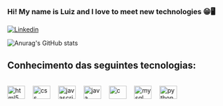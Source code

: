 <head>
<style>

.gif
{ 
  border-radius: 10;
}
</style>
</head>

### Hi! My name is Luiz and I love to meet new technologies 😁🖥️

[![Linkedin](https://img.shields.io/badge/LinkedIn-0077B5?style=for-the-badge&logo=linkedin&logoColor=white)](https://www.linkedin.com/in/luizgabrielwojtovicz/)

![Anurag's GitHub stats](https://github-readme-stats.vercel.app/api?username=LuizGabrielWojtovicz&show_icons=true&theme=merko)

## Conhecimento das seguintes tecnologias:

<div style = "display: inline-block"><br>
  <img align = "center" alt = "html5" height = "30" width = "40" src = "https://cdn.jsdelivr.net/gh/devicons/devicon/icons/html5/html5-original.svg"/>
  
  <img class = "gif" align = "center" height = "10" width = "10" src = "https://www.bing.com/th/id/OGC.64066d694f1963d9181af93962a1d4b8?pid=1.7&rurl=https%3a%2f%2fi.pinimg.com%2foriginals%2f06%2f8a%2f78%2f068a78627d7840d2d861d68ffb1a89f6.gif&ehk=mcWdYHGSAoXqlSR%2bhT2wnBez3tENzIQhu1WVE38u6Gc%3d"/>
  
  <img align = "center" alt = "css" height = "30" width = "40" src = "https://cdn.jsdelivr.net/gh/devicons/devicon/icons/css3/css3-original.svg"/>
  
  <img  class = "gif" align = "center" height = "10" width = "10" src = "https://www.bing.com/th/id/OGC.64066d694f1963d9181af93962a1d4b8?pid=1.7&rurl=https%3a%2f%2fi.pinimg.com%2foriginals%2f06%2f8a%2f78%2f068a78627d7840d2d861d68ffb1a89f6.gif&ehk=mcWdYHGSAoXqlSR%2bhT2wnBez3tENzIQhu1WVE38u6Gc%3d"/>
  
  <img align = "center" alt = "javascript" height = "30" width = "40" src = "https://cdn.jsdelivr.net/gh/devicons/devicon/icons/javascript/javascript-original.svg"/>
  
  <img  class = "gif" align = "center" height = "10" width = "10" src = "https://www.bing.com/th/id/OGC.64066d694f1963d9181af93962a1d4b8?pid=1.7&rurl=https%3a%2f%2fi.pinimg.com%2foriginals%2f06%2f8a%2f78%2f068a78627d7840d2d861d68ffb1a89f6.gif&ehk=mcWdYHGSAoXqlSR%2bhT2wnBez3tENzIQhu1WVE38u6Gc%3d"/>
  
  <img align = "center" alt = "java" height = "30" width = "40" src="https://cdn.jsdelivr.net/gh/devicons/devicon/icons/java/java-plain.svg" />
  
  <img  class = "gif" align = "center" height = "10" width = "10" src = "https://www.bing.com/th/id/OGC.64066d694f1963d9181af93962a1d4b8?pid=1.7&rurl=https%3a%2f%2fi.pinimg.com%2foriginals%2f06%2f8a%2f78%2f068a78627d7840d2d861d68ffb1a89f6.gif&ehk=mcWdYHGSAoXqlSR%2bhT2wnBez3tENzIQhu1WVE38u6Gc%3d"/>
  
  <img align = "center" alt = "c" height = "30" width = "40" src = "https://cdn.jsdelivr.net/gh/devicons/devicon/icons/c/c-original.svg"/>
  
  <img  class = "gif" align = "center" height = "10" width = "10" src = "https://www.bing.com/th/id/OGC.64066d694f1963d9181af93962a1d4b8?pid=1.7&rurl=https%3a%2f%2fi.pinimg.com%2foriginals%2f06%2f8a%2f78%2f068a78627d7840d2d861d68ffb1a89f6.gif&ehk=mcWdYHGSAoXqlSR%2bhT2wnBez3tENzIQhu1WVE38u6Gc%3d"/>
  
  <img align = "center" alt = "mysql" height = "30" width = "40" src="https://cdn.jsdelivr.net/gh/devicons/devicon/icons/mysql/mysql-original.svg" />
  
  <img  class = "gif" align = "center" height = "10" width = "10" src = "https://www.bing.com/th/id/OGC.64066d694f1963d9181af93962a1d4b8?pid=1.7&rurl=https%3a%2f%2fi.pinimg.com%2foriginals%2f06%2f8a%2f78%2f068a78627d7840d2d861d68ffb1a89f6.gif&ehk=mcWdYHGSAoXqlSR%2bhT2wnBez3tENzIQhu1WVE38u6Gc%3d"/>
  
  <img align = "center" alt = "python" height = "30" width = "40" src="https://cdn.jsdelivr.net/gh/devicons/devicon/icons/python/python-original.svg" />
</div>


